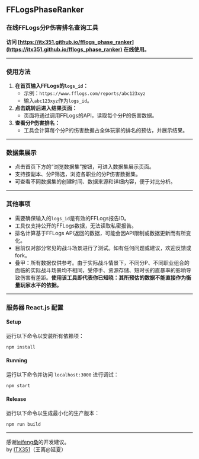 ## FFLogsPhaseRanker
### 在线FFLogs分P伤害排名查询工具

**访问 [https://itx351.github.io/fflogs_phase_ranker](https://itx351.github.io/fflogs_phase_ranker) 在线使用。**

---

### 使用方法

1. **在首页输入FFLogs的`logs_id`：**
   - 示例：`https://www.fflogs.com/reports/abc123xyz`
   - 输入`abc123xyz`作为`logs_id`。
2. **点击跳转后进入结果页面：**
   - 页面将通过调用FFLogs的API，读取每个分P的伤害数据。
3. **查看分P伤害排名：**
   - 工具会计算每个分P的伤害数据占全体玩家的排名的预估，并展示结果。

---

### 数据集展示

- 点击首页下方的“浏览数据集”按钮，可进入数据集展示页面。
- 支持按副本、分P筛选，浏览各职业的分P伤害数据集。
- 可查看不同数据集的创建时间、数据来源和详细内容，便于对比分析。

---

### 其他事项

- 需要确保输入的`logs_id`是有效的FFLogs报告ID。
- 工具仅支持公开的FFLogs数据，无法读取私密报告。
- 排名计算基于FFLogs API返回的数据，可能会因API限制或数据更新而有所变化。
- 目前仅对部分常见的战斗场景进行了测试。如有任何问题或建议，欢迎反馈或fork。
- 叠甲：所有数据仅供参考。由于实际战斗情景下，不同分P、不同职业组合的面临的实际战斗场景均不相同，受停手、资源存储、短时长的直暴率的影响导致伤害有差距。**使用该工具即代表你已知晓：其所预估的数据不能直接作为衡量玩家水平的依据。**

---

### 服务器 React.js 配置

#### Setup

运行以下命令以安装所有依赖项：
```sh
npm install
```

#### Running

运行以下命令并访问 `localhost:3000` 进行调试：
```sh
npm start
```

#### Release

运行以下命令以生成最小化的生产版本：
```sh
npm run build
```

---

感谢[leifeng桑](https://space.bilibili.com/8900735)的开发建议。  
by [ITX351](https://space.bilibili.com/522021)（王离@延夏）
